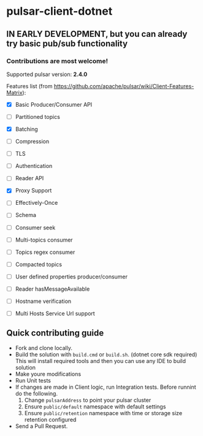 # pulsar-client-dotnet

## IN EARLY DEVELOPMENT, but you can already try basic pub/sub functionality
### Contributions are most welcome!


Supported pulsar version: **2.4.0**

Features list (from https://github.com/apache/pulsar/wiki/Client-Features-Matrix):

- [X] Basic Producer/Consumer API
- [ ] Partitioned topics
- [X] Batching
- [ ] Compression
- [ ] TLS
- [ ] Authentication
- [ ] Reader API
- [X] Proxy Support
- [ ] Effectively-Once
- [ ] Schema
- [ ] Consumer seek
- [ ] Multi-topics consumer
- [ ] Topics regex consumer
- [ ] Compacted topics
- [ ] User defined properties producer/consumer
- [ ] Reader hasMessageAvailable
- [ ] Hostname verification
- [ ] Multi Hosts Service Url support


## Quick contributing guide

 - Fork and clone locally.
 - Build the solution with `build.cmd` or `build.sh`. (dotnet core sdk required) This will install required tools and then you can use any IDE to build solution
 - Make youre modifications
 - Run Unit tests
 - If changes are made in Client logic, run Integration tests. Before runnint do the following.
    1. Change `pulsarAddress` to point your pulsar cluster
    2. Ensure `public/default` namespace with default settings
    3. Ensure `public/retention` namespace with time or storage size retention configured
 - Send a Pull Request.
